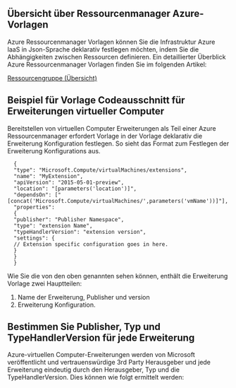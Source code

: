 ## <a name="overview-of-azure-resource-manager-templates"></a>Übersicht über Ressourcenmanager Azure-Vorlagen

Azure Ressourcenmanager Vorlagen können Sie die Infrastruktur Azure IaaS in Json-Sprache deklarativ festlegen möchten, indem Sie die Abhängigkeiten zwischen Ressourcen definieren. Ein detaillierter Überblick Azure Ressourcenmanager Vorlagen finden Sie im folgenden Artikel:

[Ressourcengruppe (Übersicht)](../articles/resource-group-overview.md)

## <a name="sample-template-snippet-for-vm-extensions"></a>Beispiel für Vorlage Codeausschnitt für Erweiterungen virtueller Computer
Bereitstellen von virtuellen Computer Erweiterungen als Teil einer Azure Ressourcenmanager erfordert Vorlage in der Vorlage deklarativ die Erweiterung Konfiguration festlegen.
So sieht das Format zum Festlegen der Erweiterung Konfigurations aus.

      {
      "type": "Microsoft.Compute/virtualMachines/extensions",
      "name": "MyExtension",
      "apiVersion": "2015-05-01-preview",
      "location": "[parameters('location')]",
      "dependsOn": ["[concat('Microsoft.Compute/virtualMachines/',parameters('vmName'))]"],
      "properties":
      {
      "publisher": "Publisher Namespace",
      "type": "extension Name",
      "typeHandlerVersion": "extension version",
      "settings": {
      // Extension specific configuration goes in here.
      }
      }
      }

Wie Sie die von den oben genannten sehen können, enthält die Erweiterung Vorlage zwei Hauptteilen:

1. Name der Erweiterung, Publisher und version
2. Erweiterung Konfiguration.

## <a name="identifying-the-publisher-type-and-typehandlerversion-for-any-extension"></a>Bestimmen Sie Publisher, Typ und TypeHandlerVersion für jede Erweiterung

Azure-virtuellen Computer-Erweiterungen werden von Microsoft veröffentlicht und vertrauenswürdige 3rd Party Herausgeber und jede Erweiterung eindeutig durch den Herausgeber, Typ und die TypeHandlerVersion. Dies können wie folgt ermittelt werden:  